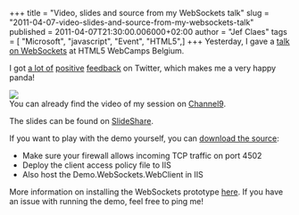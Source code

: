 +++
title = "Video, slides and source from my WebSockets talk"
slug = "2011-04-07-video-slides-and-source-from-my-websockets-talk"
published = 2011-04-07T21:30:00.006000+02:00
author = "Jef Claes"
tags = [ "Microsoft", "javascript", "Event", "HTML5",]
+++
Yesterday, I gave a [talk on
WebSockets](http://jclaes.blogspot.com/2011/03/i-will-be-talking-at-html5-webcamps.html)
at HTML5 WebCamps Belgium.  
  
I got [a lot of](http://twitter.com/8x3h/statuses/55644413145268224)
[positive](http://twitter.com/shahways/statuses/55698964598624256)
[feedback](http://twitter.com/b_d_m/statuses/55725260527505408) on
Twitter, which makes me a very happy panda!  
  
[![](/post/images/thumbnails/2011-04-07-video-slides-and-source-from-my-websockets-talk-HappyPanda.jpg)](/post/images/2011-04-07-video-slides-and-source-from-my-websockets-talk-HappyPanda.jpg)  
You can already find the video of my session on
[Channel9](http://channel9.msdn.com/Blogs/liese/HTML5-Web-Camp-Belgium-WebSockts-on-Fire).  
  

  
The slides can be found on
[SlideShare](http://www.slideshare.net/jclaes/websockets-on-fire).  
  

  
If you want to play with the demo yourself, you can [download the
source](http://dl.dropbox.com/u/19698383/Blog/Demo.WebSockets.rar):

-   Make sure your firewall allows incoming TCP traffic on port 4502
-   Deploy the client access policy file to IIS
-   Also host the Demo.WebSockets.WebClient in IIS

  
More information on installing the WebSockets prototype
[here](http://jclaes.blogspot.com/2011/01/html5-installing-microsoft-websockets.html).
If you have an issue with running the demo, feel free to ping me!
